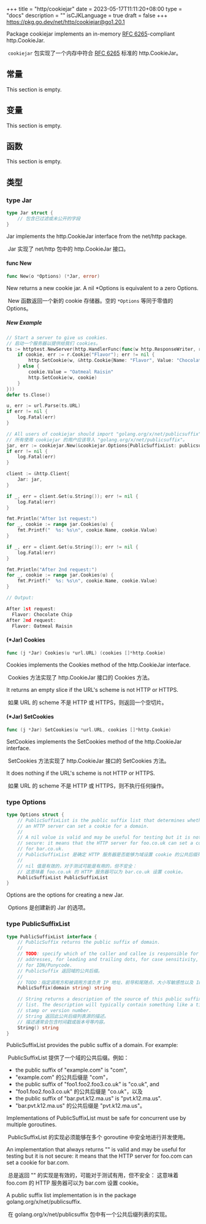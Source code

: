 +++
title = "http/cookiejar"
date = 2023-05-17T11:11:20+08:00
type = "docs"
description = ""
isCJKLanguage = true
draft = false
+++
https://pkg.go.dev/net/http/cookiejar@go1.20.1

Package cookiejar implements an in-memory [RFC 6265](https://rfc-editor.org/rfc/rfc6265.html)-compliant http.CookieJar.

​	 `cookiejar` 包实现了一个内存中符合 [RFC 6265](https://rfc-editor.org/rfc/rfc6265.html) 标准的 http.CookieJar。

## 常量 

This section is empty.

## 变量

This section is empty.

## 函数

This section is empty.

## 类型

### type Jar 

``` go 
type Jar struct {
	// 包含已过滤或未公开的字段
}
```

Jar implements the http.CookieJar interface from the net/http package.

​	Jar 实现了 net/http 包中的 http.CookieJar 接口。

#### func New 

``` go 
func New(o *Options) (*Jar, error)
```

New returns a new cookie jar. A nil *Options is equivalent to a zero Options.

​	New 函数返回一个新的 cookie 存储器。空的 `*Options` 等同于零值的 Options。

##### New Example
``` go 
// Start a server to give us cookies.
// 启动一个服务器以提供给我们 cookies。
ts := httptest.NewServer(http.HandlerFunc(func(w http.ResponseWriter, r *http.Request) {
	if cookie, err := r.Cookie("Flavor"); err != nil {
		http.SetCookie(w, &http.Cookie{Name: "Flavor", Value: "Chocolate Chip"})
	} else {
		cookie.Value = "Oatmeal Raisin"
		http.SetCookie(w, cookie)
	}
}))
defer ts.Close()

u, err := url.Parse(ts.URL)
if err != nil {
	log.Fatal(err)
}

// All users of cookiejar should import "golang.org/x/net/publicsuffix"
// 所有使用 cookiejar 的用户应该导入 "golang.org/x/net/publicsuffix"。
jar, err := cookiejar.New(&cookiejar.Options{PublicSuffixList: publicsuffix.List})
if err != nil {
	log.Fatal(err)
}

client := &http.Client{
	Jar: jar,
}

if _, err = client.Get(u.String()); err != nil {
	log.Fatal(err)
}

fmt.Println("After 1st request:")
for _, cookie := range jar.Cookies(u) {
	fmt.Printf("  %s: %s\n", cookie.Name, cookie.Value)
}

if _, err = client.Get(u.String()); err != nil {
	log.Fatal(err)
}

fmt.Println("After 2nd request:")
for _, cookie := range jar.Cookies(u) {
	fmt.Printf("  %s: %s\n", cookie.Name, cookie.Value)
}

// Output:

After 1st request:
  Flavor: Chocolate Chip
After 2nd request:
  Flavor: Oatmeal Raisin
```

#### (*Jar) Cookies 

``` go 
func (j *Jar) Cookies(u *url.URL) (cookies []*http.Cookie)
```

Cookies implements the Cookies method of the http.CookieJar interface.

​	Cookies 方法实现了 http.CookieJar 接口的 Cookies 方法。

It returns an empty slice if the URL's scheme is not HTTP or HTTPS.

​	如果 URL 的 scheme 不是 HTTP 或 HTTPS，则返回一个空切片。

#### (*Jar) SetCookies 

``` go 
func (j *Jar) SetCookies(u *url.URL, cookies []*http.Cookie)
```

SetCookies implements the SetCookies method of the http.CookieJar interface.

​	SetCookies 方法实现了 http.CookieJar 接口的 SetCookies 方法。

It does nothing if the URL's scheme is not HTTP or HTTPS.

​	如果 URL 的 scheme 不是 HTTP 或 HTTPS，则不执行任何操作。

### type Options 

``` go 
type Options struct {
    // PublicSuffixList is the public suffix list that determines whether
	// an HTTP server can set a cookie for a domain.
	//
	// A nil value is valid and may be useful for testing but it is not
	// secure: it means that the HTTP server for foo.co.uk can set a cookie
	// for bar.co.uk.
    // PublicSuffixList 是确定 HTTP 服务器是否能够为域设置 cookie 的公共后缀列表。
	//
	// nil 值是有效的，对于测试可能是有用的，但不安全：
	// 这意味着 foo.co.uk 的 HTTP 服务器可以为 bar.co.uk 设置 cookie。
	PublicSuffixList PublicSuffixList
}
```

Options are the options for creating a new Jar.

​	Options 是创建新的 Jar 的选项。

### type PublicSuffixList 

``` go 
type PublicSuffixList interface {
	// PublicSuffix returns the public suffix of domain.
	//
	// TODO: specify which of the caller and callee is responsible for IP
	// addresses, for leading and trailing dots, for case sensitivity, and
	// for IDN/Punycode.
    // PublicSuffix 返回域的公共后缀。
	//
	// TODO：指定调用方和被调用方谁负责 IP 地址、前导和尾随点、大小写敏感性以及 IDN/Punycode。
	PublicSuffix(domain string) string

	// String returns a description of the source of this public suffix
	// list. The description will typically contain something like a time
	// stamp or version number.
    // String 返回此公共后缀列表源的描述。
	// 描述通常会包含时间戳或版本号等内容。
	String() string
}
```

PublicSuffixList provides the public suffix of a domain. For example:

​	PublicSuffixList 提供了一个域的公共后缀。例如： 

- the public suffix of "example.com" is "com",
- "example.com" 的公共后缀是 "com"，
- the public suffix of "foo1.foo2.foo3.co.uk" is "co.uk", and
- "foo1.foo2.foo3.co.uk" 的公共后缀是 "co.uk"，以及
- the public suffix of "bar.pvt.k12.ma.us" is "pvt.k12.ma.us".
- "bar.pvt.k12.ma.us" 的公共后缀是 "pvt.k12.ma.us"。

Implementations of PublicSuffixList must be safe for concurrent use by multiple goroutines.

​	PublicSuffixList 的实现必须能够在多个 goroutine 中安全地进行并发使用。

An implementation that always returns "" is valid and may be useful for testing but it is not secure: it means that the HTTP server for foo.com can set a cookie for bar.com.

​	总是返回 "" 的实现是有效的，可能对于测试有用，但不安全： 这意味着 foo.com 的 HTTP 服务器可以为 bar.com 设置 cookie。

A public suffix list implementation is in the package golang.org/x/net/publicsuffix.

​	在 golang.org/x/net/publicsuffix 包中有一个公共后缀列表的实现。